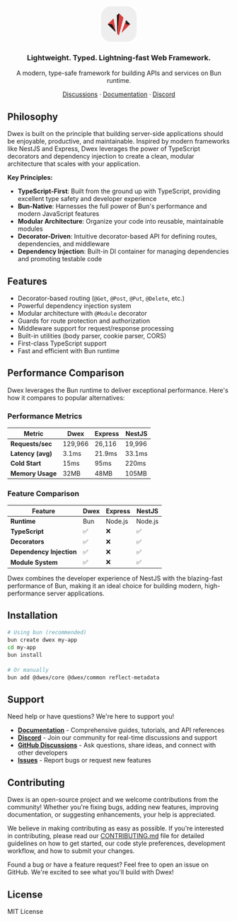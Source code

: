 <p align="center">
  <a href="https://github.com/dwexjs/dwex">
    <img src="./dwex.svg" width="80px" alt="Dwex Logo" />
  </a>
</p>

<h3 align="center">
  Lightweight. Typed. Lightning-fast Web Framework.
</h3>
<p align="center">
  A modern, type-safe framework for building APIs and services on Bun runtime.
</p>

<p align="center"><a href="https://github.com/dwexjs/dwex/discussions">Discussions</a> · <a href="https://dwex.dev/docs">Documentation</a> · <a href="https://discord.gg/3Jrma3xnTy">Discord</a></p>

## Philosophy

Dwex is built on the principle that building server-side applications should be enjoyable, productive, and maintainable. Inspired by modern frameworks like NestJS and Express, Dwex leverages the power of TypeScript decorators and dependency injection to create a clean, modular architecture that scales with your application.

**Key Principles:**

- **TypeScript-First**: Built from the ground up with TypeScript, providing excellent type safety and developer experience
- **Bun-Native**: Harnesses the full power of Bun's performance and modern JavaScript features
- **Modular Architecture**: Organize your code into reusable, maintainable modules
- **Decorator-Driven**: Intuitive decorator-based API for defining routes, dependencies, and middleware
- **Dependency Injection**: Built-in DI container for managing dependencies and promoting testable code

## Features

- Decorator-based routing (`@Get`, `@Post`, `@Put`, `@Delete`, etc.)
- Powerful dependency injection system
- Modular architecture with `@Module` decorator
- Guards for route protection and authorization
- Middleware support for request/response processing
- Built-in utilities (body parser, cookie parser, CORS)
- First-class TypeScript support
- Fast and efficient with Bun runtime

## Performance Comparison

Dwex leverages the Bun runtime to deliver exceptional performance. Here's how it compares to popular alternatives:

### Performance Metrics

| Metric | Dwex | Express | NestJS |
|--------|------|---------|--------|
| **Requests/sec** | 129,966 | 26,116 | 19,996 |
| **Latency (avg)** | 3.1ms | 21.9ms | 33.1ms |
| **Cold Start** | 15ms | 95ms | 220ms |
| **Memory Usage** | 32MB | 48MB | 105MB |

### Feature Comparison

| Feature | Dwex | Express | NestJS |
|---------|------|---------|--------|
| **Runtime** | Bun | Node.js | Node.js |
| **TypeScript** | ✅ | ❌ | ✅ |
| **Decorators** | ✅ | ❌ | ✅ |
| **Dependency Injection** | ✅ | ❌ | ✅ |
| **Module System** | ✅ | ❌ | ✅ |

Dwex combines the developer experience of NestJS with the blazing-fast performance of Bun, making it an ideal choice for building modern, high-performance server applications.

## Installation

```bash
# Using bun (recommended)
bun create dwex my-app
cd my-app
bun install

# Or manually
bun add @dwex/core @dwex/common reflect-metadata
```

## Support

Need help or have questions? We're here to support you!

- **[Documentation](https://dwex.dev/docs)** - Comprehensive guides, tutorials, and API references
- **[Discord](https://discord.gg/3Jrma3xnTy)** - Join our community for real-time discussions and support
- **[GitHub Discussions](https://github.com/dwexjs/dwex/discussions)** - Ask questions, share ideas, and connect with other developers
- **[Issues](https://github.com/dwexjs/dwex/issues)** - Report bugs or request new features

## Contributing

Dwex is an open-source project and we welcome contributions from the community! Whether you're fixing bugs, adding new features, improving documentation, or suggesting enhancements, your help is appreciated.

We believe in making contributing as easy as possible. If you're interested in contributing, please read our [CONTRIBUTING.md](CONTRIBUTING.md) file for detailed guidelines on how to get started, our code style preferences, development workflow, and how to submit your changes.

Found a bug or have a feature request? Feel free to open an issue on GitHub. We're excited to see what you'll build with Dwex!

## License

MIT License
